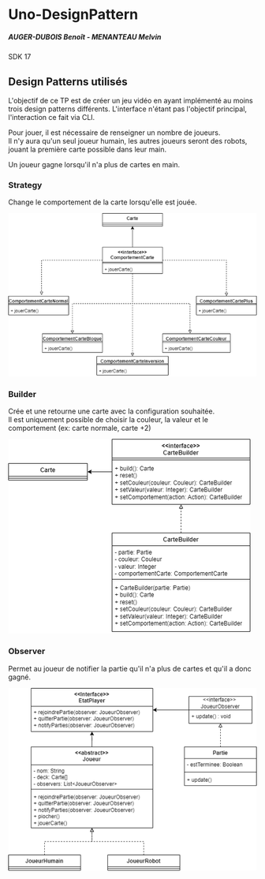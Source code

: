 # Uno-DesignPattern

##### AUGER-DUBOIS Benoît - MENANTEAU Melvin
SDK 17

## Design Patterns utilisés

L'objectif de ce TP est de créer un jeu vidéo en ayant implémenté au moins trois design patterns différents.
L'interface n'étant pas l'objectif principal, l'interaction ce fait via CLI.

Pour jouer, il est nécessaire de renseigner un nombre de joueurs.
<br> Il n'y aura qu'un seul joueur humain, les autres joueurs seront des robots, jouant la première carte possible dans leur main.

Un joueur gagne lorsqu'il n'a plus de cartes en main.

### Strategy

Change le comportement de la carte lorsqu'elle est jouée.

![Diagramme UML Strategy](/img/DesignPattern_Strategy.png "Diagramme UML Strategy")

### Builder

Crée et une retourne une carte avec la configuration souhaitée.
<br> Il est uniquement possible de choisir la couleur, la valeur et le comportement (ex: carte normale, carte +2)

![Diagramme UML Builder](/img/DesignPattern_Builder.png "Diagramme UML Builder")

### Observer

Permet au joueur de notifier la partie qu'il n'a plus de cartes et qu'il a donc gagné.

![Diagramme UML Observer](/img/DesignPattern_Observer.png "Diagramme UML Observer")